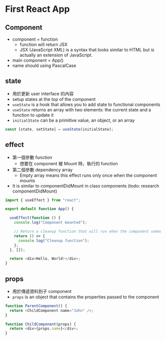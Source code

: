 # First React App

## Component

- component = function
  - function will return JSX
  - JSX (JavaScript XML) is a syntax that looks similar to HTML but is actually an extension of JavaScript.
- main component = App()
- name should using PascalCase

## state

- 用於更新 user interface 的內容
- setup states at the top of the component
- `useState` is a hook that allows you to add state to functional components
- `useState` returns an array with two elements: the current state and a function to update it
- `initialState` can be a primitive value, an object, or an array

```js
const [state, setState] = useState(initialState);
```

## effect

- 第一個參數 function
  - 想要在 component 被 Mount 時，執行的 function
- 第二個參數 dependency array
  - Empty array means this effect runs only once when the component mounts
- It is similar to componentDidMount in class components (todo: research componentDidMount)

```js
import { useEffect } from "react";

export default function App() {

  useEffect(function () {
    console.log("Component mounted");

    // Return a cleanup function that will run when the component unmounts
    return () => {
      console.log("Cleanup function");
    };
  }, []);

  return <div>Hello, World!</div>;
}
```

## props

- 用於傳遞資料到子 component
- `props` is an object that contains the properties passed to the component

```js
function ParentComponent() {
  return <ChildComponent name="John" />;
}

function ChildComponent(props) {
  return <div>{props.name}</div>;
}
```
